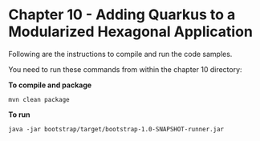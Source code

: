 # Chapter 10 - Adding Quarkus to a Modularized Hexagonal Application
Following are the instructions to compile and run the code samples.

You need to run these commands from within the chapter 10 directory:

**To compile and package**
```
mvn clean package
```

**To run**
```
java -jar bootstrap/target/bootstrap-1.0-SNAPSHOT-runner.jar
```

